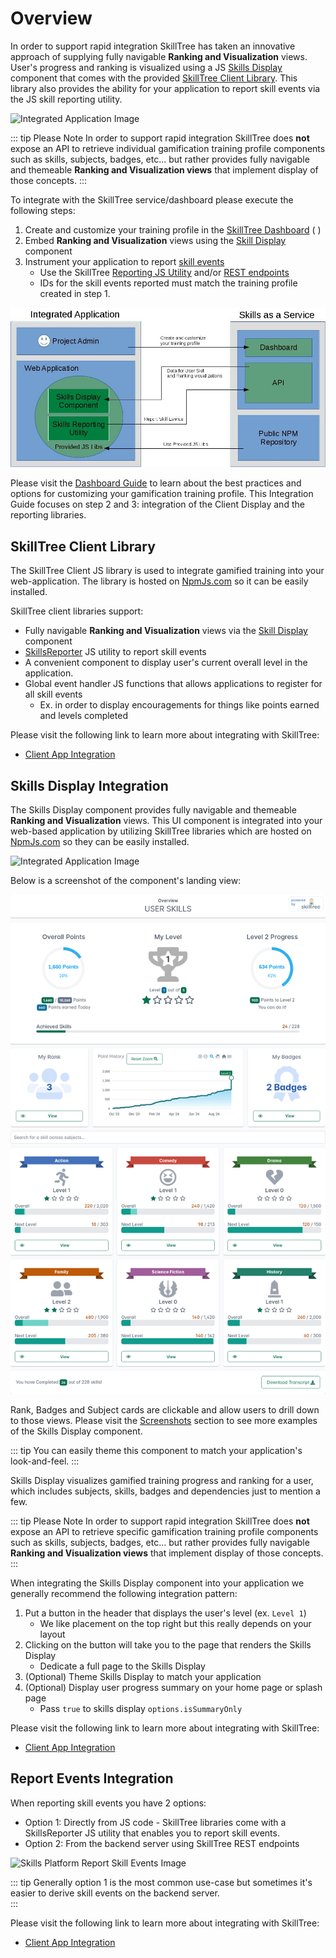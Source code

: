 # Overview

In order to support rapid integration SkillTree has taken an innovative approach of supplying fully navigable **Ranking and Visualization** views.
User's progress and ranking is visualized using a JS [Skills Display](/skills-client/#skills-display-integration) component that comes with the provided 
[SkillTree Client Library](/skills-client/#skilltree-client-library). This library also provides the ability for your application to report skill events 
via the JS skill reporting utility.  

![Integrated Application Image](./diagrams/Integration-Overview.jpg) 

::: tip Please Note
In order to support rapid integration SkillTree does **not** expose an API to retrieve individual gamification training profile components such as skills, subjects, badges, etc... but rather
provides fully navigable and themeable **Ranking and Visualization views** that implement display of those concepts.
:::

To integrate with the SkillTree service/dashboard please execute the following steps:

1. Create and customize your training profile in the [SkillTree Dashboard](/dashboard/user-guide/)<conditional visibilityFlag="skillTreeServiceUrl"> ( <service-url /> )</conditional>
1. Embed **Ranking and Visualization** views using the [Skill Display](/skills-client/#skills-display-integration) component
1. Instrument your application to report [skill events](/skills-client/#report-events-integration) 
   - Use the SkillTree [Reporting JS Utility](/skills-client/#report-events-integration) and/or [REST endpoints](/skills-client/endpoints.html)
   - IDs for the skill events reported must match the training profile created in step 1.

![Integrated Application Image](./diagrams/IntegratedApplication.jpg)
   
Please visit the [Dashboard Guide](/dashboard/user-guide/) to learn about the best practices and options for customizing your gamification training profile.
This Integration Guide focuses on step 2 and 3: integration of the Client Display and the reporting libraries. 

## SkillTree Client Library

The SkillTree Client JS library is used to integrate gamified training into your web-application. 
The library is hosted on [NpmJs.com](https://www.npmjs.com/search?q=%40skilltree) so it can be easily installed.  

SkillTree client libraries support: 
- Fully navigable **Ranking and Visualization** views via the [Skill Display](/skills-client/#skills-display-integration) component
- [SkillsReporter](/skills-client/#report-events-integration) JS utility to report skill events
- A convenient component to display user's current overall level in the application.
- Global event handler JS functions that allows applications to register for all skill events
  - Ex. in order to display encouragements for things like points earned and levels completed 

Please visit the following link to learn more about integrating with SkillTree:
- [Client App Integration](/skills-client/js.html)


## Skills Display Integration 

The Skills Display component provides fully navigable and themeable **Ranking and Visualization** views.
This UI component is integrated into your web-based application by utilizing SkillTree libraries which are hosted on [NpmJs.com](https://www.npmjs.com/search?q=%40skilltree) so they can be easily installed.

![Integrated Application Image](./diagrams/Integration-SkillsDisplay.jpg)

Below is a screenshot of the component's landing view: 

![Skills Platform Skills Display Image](../screenshots/progress-and-ranking/client-display-proj.png)

Rank, Badges and Subject cards are clickable and allow users to drill down to those views.
Please visit the [Screenshots](/overview/#ranking-and-progress-display) section to see more examples of the Skills Display component.

::: tip
You can easily theme this component to match your application's look-and-feel.
:::

Skills Display visualizes gamified training progress and ranking for a user, which includes subjects, skills, badges and dependencies just to mention a few. 

::: tip Please Note
In order to support rapid integration SkillTree does **not** expose an API to retrieve specific gamification training profile components such as skills, subjects, badges, etc... but rather
provides fully navigable **Ranking and Visualization views** that implement display of those concepts.
:::

When integrating the Skills Display component into your application we generally recommend the following integration pattern:

1. Put a button in the header that displays the user's level (ex. ``Level 1``)
   - We like placement on the top right but this really depends on your layout
1. Clicking on the button will take you to the page that renders the Skills Display
   - Dedicate a full page to the Skills Display    
1. (Optional) Theme Skills Display to match your application   
1. (Optional) Display user progress summary on your home page or splash page
   - Pass ``true`` to skills display ``options.isSummaryOnly``

Please visit the following link to learn more about integrating with SkillTree:
- [Client App Integration](/skills-client/js.html)

## Report Events Integration

When reporting skill events you have 2 options: 
- Option 1: Directly from JS code - SkillTree libraries come with a SkillsReporter JS utility that enables you to report skill events.
- Option 2: From the backend server using SkillTree REST endpoints

![Skills Platform Report Skill Events Image](./diagrams/Integration-Reporter.jpg)

::: tip
Generally option 1 is the most common use-case but sometimes it's easier to derive skill events on the backend server.  
:::

Please visit the following link to learn more about integrating with SkillTree:
- [Client App Integration](/skills-client/js.html)
